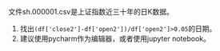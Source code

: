 文件sh.000001.csv是上证指数近三十年的日K数据。

1. 找出`(df['close2']-df['open2'])/df['open2']>0.05`的日期。
2. 建议使用pycharm作为编辑器，或者使用jupyter notebook。

